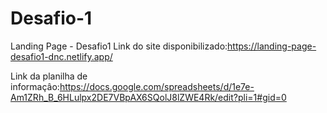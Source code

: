 # Desafio-1
Landing Page - Desafio1
Link do site disponibilizado:https://landing-page-desafio1-dnc.netlify.app/


Link da planilha de informaçâo:https://docs.google.com/spreadsheets/d/1e7e-Am1ZRh_B_6HLulpx2DE7VBpAX6SQolJ8lZWE4Rk/edit?pli=1#gid=0
